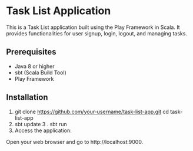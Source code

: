 # Task List Application

This is a Task List application built using the Play Framework in Scala. It provides functionalities for user signup, login, logout, and managing tasks.

## Prerequisites

- Java 8 or higher
- sbt (Scala Build Tool)
- Play Framework


## Installation

1. git clone https://github.com/your-username/task-list-app.git
   cd task-list-app
2. sbt update
3 . sbt run
4. Access the application:

Open your web browser and go to http://localhost:9000.
